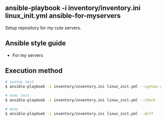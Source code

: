## ansible-playbook -i inventory/inventory.ini linux_init.yml ansible-for-myservers
Setup repository for my cute servers.

## Ansible style guide

* For my servers

## Execution method

``` bash
# syntax test
$ ansible-playbook -i inventory/inventory.ini linux_init.yml --syntax-check

# exec test
$ ansible-playbook -i inventory/inventory.ini linux_init.yml --check

# exec
$ ansible-playbook -i inventory/inventory.ini linux_init.yml --diff
```

